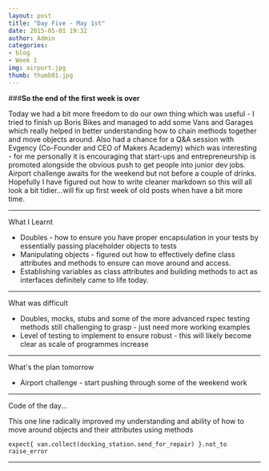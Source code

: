 ```yaml
---
layout: post
title: "Day Five - May 1st"
date: 2015-05-01 19:32
author: Admin
categories:
- blog
- Week 1
img: airport.jpg
thumb: thumb01.jpg
---
```


###<b>So the end of the first week is over</b>

Today we had a bit more freedom to do our own thing which was useful - I tried to finish up Boris Bikes and managed to add some Vans and Garages which really helped in better understanding how to chain methods together and move objects around.
Also had a chance for a Q&A session with Evgency (Co-Founder and CEO of Makers Academy) which was interesting - for me personally it is encouraging that start-ups and entrepreneurship is promoted alongside the obvious push to get people into junior dev jobs.
Airport challenge awaits for the weekend but not before a couple of drinks.
Hopefully I have figured out how to write cleaner markdown so this will all look a bit tidier...will fix up first week of old posts when have a bit more time.

****

What I Learnt

* Doubles - how to ensure you have proper encapsulation in your tests by essentially passing placeholder objects to tests
* Manipulating objects - figured out how to effectively define class attributes and methods to ensure can move around and access.
* Establishing variables as class attributes and building methods to act as interfaces definitely came to life today.

****

What was difficult

* Doubles, mocks, stubs and some of the more advanced rspec testing methods still challenging to grasp - just need more working examples
* Level of testing to implement to ensure robust - this will likely become clear as scale of programmes increase

****

What's the plan tomorrow

* Airport challenge - start pushing through some of the weekend work

****

Code of the day...

This one line radically improved my understanding and ability of how to move around objects and their attributes using methods

	expect{ van.collect(docking_station.send_for_repair) }.not_to raise_error

****
<!--more-->


[hampden]: https://github.com/jekyll/jekyll
